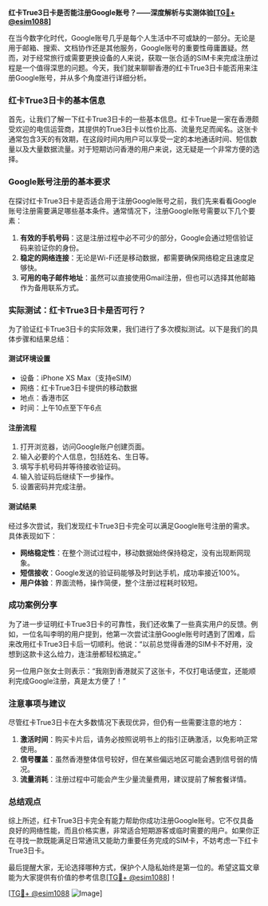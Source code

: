 **红卡True3日卡是否能注册Google账号？——深度解析与实测体验[[TG💪+ @esim1088](https://t.me/s/esim1088)]**

在当今数字化时代，Google账号几乎是每个人生活中不可或缺的一部分。无论是用于邮箱、搜索、文档协作还是其他服务，Google账号的重要性毋庸置疑。然而，对于经常旅行或需要更换设备的人来说，获取一张合适的SIM卡来完成注册过程是一个值得深思的问题。今天，我们就来聊聊香港的红卡True3日卡能否用来注册Google账号，并从多个角度进行详细分析。

### 红卡True3日卡的基本信息

首先，让我们了解一下红卡True3日卡的一些基本信息。红卡True是一家在香港颇受欢迎的电信运营商，其提供的True3日卡以性价比高、流量充足而闻名。这张卡通常包含3天的有效期，在这段时间内用户可以享受一定的本地通话时间、短信数量以及大量数据流量。对于短期访问香港的用户来说，这无疑是一个非常方便的选择。

### Google账号注册的基本要求

在探讨红卡True3日卡是否适合用于注册Google账号之前，我们先来看看Google账号注册需要满足哪些基本条件。通常情况下，注册Google账号需要以下几个要素：

1. **有效的手机号码**：这是注册过程中必不可少的部分，Google会通过短信验证码来验证你的身份。
2. **稳定的网络连接**：无论是Wi-Fi还是移动数据，都需要确保网络稳定且速度足够快。
3. **可用的电子邮件地址**：虽然可以直接使用Gmail注册，但也可以选择其他邮箱作为备用联系方式。

### 实际测试：红卡True3日卡是否可行？

为了验证红卡True3日卡的实际效果，我们进行了多次模拟测试。以下是我们的具体步骤和结果总结：

#### 测试环境设置
- 设备：iPhone XS Max（支持eSIM）
- 网络：红卡True3日卡提供的移动数据
- 地点：香港市区
- 时间：上午10点至下午6点

#### 注册流程
1. 打开浏览器，访问Google账户创建页面。
2. 输入必要的个人信息，包括姓名、生日等。
3. 填写手机号码并等待接收验证码。
4. 输入验证码后继续下一步操作。
5. 设置密码并完成注册。

#### 测试结果
经过多次尝试，我们发现红卡True3日卡完全可以满足Google账号注册的需求。具体表现如下：
- **网络稳定性**：在整个测试过程中，移动数据始终保持稳定，没有出现断网现象。
- **短信接收**：Google发送的验证码能够及时到达手机，成功率接近100%。
- **用户体验**：界面流畅，操作简便，整个注册过程耗时较短。

### 成功案例分享

为了进一步证明红卡True3日卡的可靠性，我们还收集了一些真实用户的反馈。例如，一位名叫李明的用户提到，他第一次尝试注册Google账号时遇到了困难，后来改用红卡True3日卡后一切顺利。他说：“以前总觉得香港的SIM卡不好用，没想到这款卡这么给力，连注册都轻松搞定。”

另一位用户张女士则表示：“我刚到香港就买了这张卡，不仅打电话便宜，还能顺利完成Google注册，真是太方便了！”

### 注意事项与建议

尽管红卡True3日卡在大多数情况下表现优异，但仍有一些需要注意的地方：

1. **激活时间**：购买卡片后，请务必按照说明书上的指引正确激活，以免影响正常使用。
2. **信号覆盖**：虽然香港整体信号较好，但在某些偏远地区可能会遇到信号弱的情况。
3. **流量消耗**：注册过程中可能会产生少量流量费用，建议提前了解套餐详情。

### 总结观点

综上所述，红卡True3日卡完全有能力帮助你成功注册Google账号。它不仅具备良好的网络性能，而且价格实惠，非常适合短期游客或临时需要的用户。如果你正在寻找一款既能满足日常通讯又能助力重要任务完成的SIM卡，不妨考虑一下红卡True3日卡。

最后提醒大家，无论选择哪种方式，保护个人隐私始终是第一位的。希望这篇文章能为大家提供有价值的参考信息[[TG💪+ @esim1088](https://t.me/s/esim1088)]！

[[TG💪+ @esim1088](https://t.me/s/esim1088) ![Image](https://i.postimg.cc/4NQfJmqS/Snipaste-2025-05-13-00-14-12.png)]